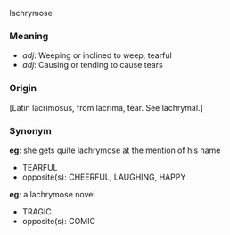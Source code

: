 lachrymose
### Meaning
+ _adj_: Weeping or inclined to weep; tearful
+ _adj_: Causing or tending to cause tears

### Origin

[Latin lacrimōsus, from lacrima, tear. See lachrymal.]

### Synonym

__eg__: she gets quite lachrymose at the mention of his name

+ TEARFUL
+ opposite(s): CHEERFUL, LAUGHING, HAPPY

__eg__: a lachrymose novel

+ TRAGIC
+ opposite(s): COMIC


